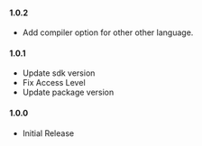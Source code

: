 #### 1.0.2
*  Add compiler option for other other language.
#### 1.0.1
*  Update sdk version
*  Fix Access Level
*  Update package version

#### 1.0.0
*  Initial Release
